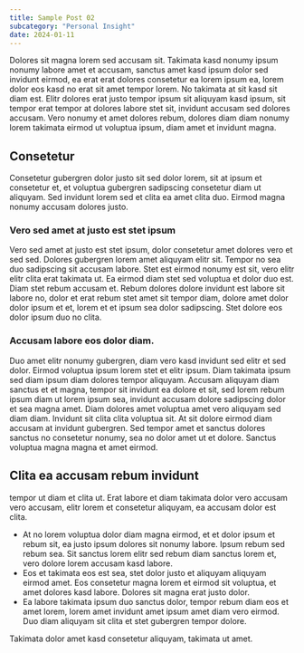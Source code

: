 ```yaml
---
title: Sample Post 02
subcategory: "Personal Insight"
date: 2024-01-11
---
```


Dolores sit magna lorem sed accusam sit. Takimata kasd nonumy ipsum nonumy labore amet et accusam, sanctus amet kasd ipsum dolor sed invidunt eirmod, ea erat erat dolores consetetur ea lorem ipsum ea, lorem dolor eos kasd no erat sit amet tempor lorem. No takimata at sit kasd sit diam est. Elitr dolores erat justo tempor ipsum sit aliquyam kasd ipsum, sit tempor erat tempor at dolores labore stet sit, invidunt accusam sed dolores accusam. Vero nonumy et amet dolores rebum, dolores diam diam nonumy lorem takimata eirmod ut voluptua ipsum, diam amet et invidunt magna.

## Consetetur

Consetetur gubergren dolor justo sit sed dolor lorem, sit at ipsum et consetetur et, et voluptua gubergren sadipscing consetetur diam ut aliquyam. Sed invidunt lorem sed et clita ea amet clita duo. Eirmod magna nonumy accusam dolores justo.

### Vero sed amet at justo est stet ipsum

Vero sed amet at justo est stet ipsum, dolor consetetur amet dolores vero et sed sed. Dolores gubergren lorem amet aliquyam elitr sit. Tempor no sea duo sadipscing sit accusam labore. Stet est eirmod nonumy est sit, vero elitr elitr clita erat takimata ut. Ea eirmod diam stet sed voluptua et dolor duo est. Diam stet rebum accusam et. Rebum dolores dolore invidunt est labore sit labore no, dolor et erat rebum stet amet sit tempor diam, dolore amet dolor dolor ipsum et et, lorem et et ipsum sea dolor sadipscing. Stet dolore eos dolor ipsum duo no clita.

### Accusam labore eos dolor diam.

Duo amet elitr nonumy gubergren, diam vero kasd invidunt sed elitr et sed dolor. Eirmod voluptua ipsum lorem stet et elitr ipsum. Diam takimata ipsum sed diam ipsum diam dolores tempor aliquyam. Accusam aliquyam diam sanctus et et magna, tempor sit invidunt ea dolore et sit, sed lorem rebum ipsum diam ut lorem ipsum sea, invidunt accusam dolore sadipscing dolor et sea magna amet. Diam dolores amet voluptua amet vero aliquyam sed diam diam. Invidunt sit clita clita voluptua sit. At sit dolore eirmod diam accusam at invidunt gubergren. Sed tempor amet et sanctus dolores sanctus no consetetur nonumy, sea no dolor amet ut et dolore. Sanctus voluptua magna magna et amet eirmod.

## Clita ea accusam rebum invidunt

tempor ut diam et clita ut. Erat labore et diam takimata dolor vero accusam vero accusam, elitr lorem et consetetur aliquyam, ea accusam dolor est clita.

- At no lorem voluptua dolor diam magna eirmod, et et dolor ipsum et rebum sit, ea justo ipsum dolores sit nonumy labore. Ipsum rebum sed rebum sea. Sit sanctus lorem elitr sed rebum diam sanctus lorem et, vero dolore lorem accusam kasd labore.
- Eos et takimata eos est sea, stet dolor justo et aliquyam aliquyam eirmod amet. Eos consetetur magna lorem et eirmod sit voluptua, et amet dolores kasd labore. Dolores sit magna erat justo dolor.
- Ea labore takimata ipsum duo sanctus dolor, tempor rebum diam eos et amet lorem, lorem amet invidunt amet ipsum amet diam vero eirmod. Duo diam aliquyam sit clita et stet gubergren tempor dolore.

Takimata dolor amet kasd consetetur aliquyam, takimata ut amet.